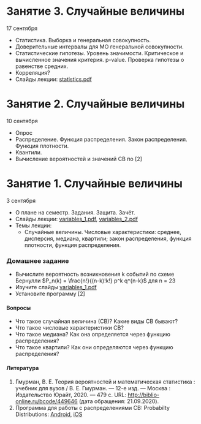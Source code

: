 # Занятие 3. Случайные величины
17 сентября
- Статистика. Выборка и генеральная совокупность.
- Доверительные интервалы для МО генеральной совокупности.
- Статистические гипотезы. Уровень значимости. Критическое и вычисленное значения критерия. p-value. Проверка гипотезы о равенстве средних.
- Корреляция?
- Слайды лекции: [statistics.pdf](https://raw.githubusercontent.com/VetrovSV/AppMathST/master/statistics.pdf)


# Занятие 2. Случайные величины
10 сентября
- Опрос
- Распределение. Функция распределения. Закон распределения. Функция плотности.
- Квантили.
- Вычисление вероятностей и значений СВ по [2]


# Занятие 1. Случайные величины
3 сентября
- О плане на семестр. Задания. Защита. Зачёт.
- Слайды лекции: [variables_1.pdf](https://github.com/VetrovSV/AppMathST/blob/master/variables_1.pdf?raw=true), [variables_2.pdf](https://github.com/VetrovSV/AppMathST/blob/master/variables_2.pdf?raw=true)
- Темы лекции:
  - Случайные величины. Числовые характеристики: среднее, дисперсия, медиана, квартили; закон распределения, функция плотности, функция распределения.

### Домашнее задание
- Вычислите вероятность возникновения k событий по схеме Бернулли
  $P_n(k) = \frac{n!}{(n-k)!k!} p^k q^{n-k}$ для n = 23
- Изучите слайды [variables_1.pdf](https://github.com/VetrovSV/AppMathST/blob/master/variables_1.pdf?raw=true)
- Установите программу [2]



#### Вопросы
- Что такое случайная величина (СВ)? Какие виды СВ бывают?
- Что такое числовые характеристики СВ?
- Что такое медиана? Как она определяется через функцию распределения?
- Что такое квартили? Как они определяются через функцию распределения?

#### Литература
1. Гмурман, В. Е.  Теория вероятностей и математическая статистика : учебник для вузов / В. Е. Гмурман. — 12-е изд. — Москва :
Издательство Юрайт, 2020. — 479 с. URL: http://biblio-online.ru/bcode/449646 (дата обращения: 21.09.2020).
2. Программа для работы с распределениями СВ: Probabilty Distributions: [Android](https://play.google.com/store/apps/details?id=com.mbognar.probdist&hl=ru_RU), [iOS](https://apps.apple.com/us/app/probability-distributions/id889106396)
